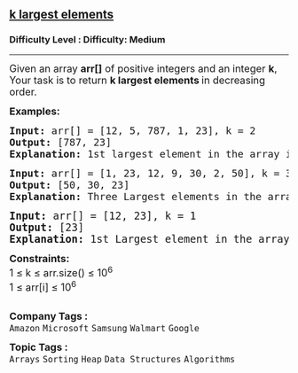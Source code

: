 <h2><a href="https://www.geeksforgeeks.org/problems/k-largest-elements4206/1">k largest elements</a></h2><h3>Difficulty Level : Difficulty: Medium</h3><hr><div class="problems_problem_content__Xm_eO" style="user-select: auto;"><p style="user-select: auto;"><span style="font-size: 18px; user-select: auto;">Given an array <strong style="user-select: auto;">arr[]</strong> of positive integers and an integer <strong style="user-select: auto;">k</strong>, Your task is to return <strong style="user-select: auto;">k largest elements </strong>in decreasing order.&nbsp;</span></p>
<p style="user-select: auto;"><span style="font-size: 18px; user-select: auto;"><strong style="user-select: auto;">Examples:</strong></span></p>
<pre style="user-select: auto;"><span style="font-size: 18px; user-select: auto;"><strong style="user-select: auto;">Input: </strong>arr[] = [12, 5, 787, 1, 23], k = 2
<strong style="user-select: auto;">Output:</strong> [787, 23]
<strong style="user-select: auto;">Explanation:</strong> 1st largest element in the array is 787 and second largest is 23.
</span></pre>
<pre style="user-select: auto;"><span style="font-size: 18px; user-select: auto;"><strong style="user-select: auto;">Input:</strong> arr[] = [1, 23, 12, 9, 30, 2, 50], k = 3 
<strong style="user-select: auto;">Output:</strong> [50, 30, 23]
<strong style="user-select: auto;">Explanation:</strong> Three Largest elements in the array are 50, 30 and 23.<br style="user-select: auto;"></span></pre>
<pre style="user-select: auto;"><span style="font-size: 14pt; user-select: auto;"><strong style="user-select: auto;">Input:</strong> arr[] = [12, 23], k = 1
<strong style="user-select: auto;">Output:</strong> [23]
<strong style="user-select: auto;">Explanation:</strong> 1st Largest element in the array is 23.</span></pre>
<p style="user-select: auto;"><span style="font-size: 18px; user-select: auto;"><strong style="user-select: auto;">Constraints:</strong><br style="user-select: auto;">1 ≤ k ≤ arr.size() ≤ 10<sup style="user-select: auto;">6</sup><br style="user-select: auto;">1 ≤ arr[i] ≤ 10<sup style="user-select: auto;">6</sup></span><br style="user-select: auto;">&nbsp;</p></div><p><span style=font-size:18px><strong>Company Tags : </strong><br><code>Amazon</code>&nbsp;<code>Microsoft</code>&nbsp;<code>Samsung</code>&nbsp;<code>Walmart</code>&nbsp;<code>Google</code>&nbsp;<br><p><span style=font-size:18px><strong>Topic Tags : </strong><br><code>Arrays</code>&nbsp;<code>Sorting</code>&nbsp;<code>Heap</code>&nbsp;<code>Data Structures</code>&nbsp;<code>Algorithms</code>&nbsp;